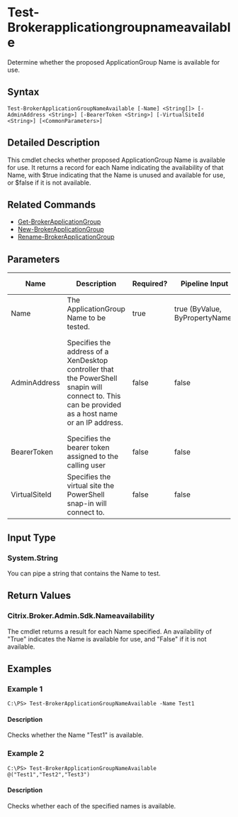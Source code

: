 ﻿
# Test-Brokerapplicationgroupnameavailable
Determine whether the proposed ApplicationGroup Name is available for use.
## Syntax
```
Test-BrokerApplicationGroupNameAvailable [-Name] <String[]> [-AdminAddress <String>] [-BearerToken <String>] [-VirtualSiteId <String>] [<CommonParameters>]
```
## Detailed Description
This cmdlet checks whether proposed ApplicationGroup Name is available for use. It returns a record for each Name indicating the availability of that Name, with \$true indicating that the Name is unused and available for use, or \$false if it is not available.


## Related Commands

* [Get-BrokerApplicationGroup](../Get-BrokerApplicationGroup/)
* [New-BrokerApplicationGroup](../New-BrokerApplicationGroup/)
* [Rename-BrokerApplicationGroup](../Rename-BrokerApplicationGroup/)
## Parameters
| Name   | Description | Required? | Pipeline Input | Default Value |
| --- | --- | --- | --- | --- |
| Name | The ApplicationGroup Name to be tested. | true | true (ByValue, ByPropertyName) |  |
| AdminAddress | Specifies the address of a XenDesktop controller that the PowerShell snapin will connect to. This can be provided as a host name or an IP address. | false | false | Localhost. Once a value is provided by any cmdlet, this value will become the default. |
| BearerToken | Specifies the bearer token assigned to the calling user | false | false |  |
| VirtualSiteId | Specifies the virtual site the PowerShell snap-in will connect to. | false | false |  |

## Input Type

### System.String
You can pipe a string that contains the Name to test.
## Return Values

### Citrix.Broker.Admin.Sdk.Nameavailability
The cmdlet returns a result for each Name specified. An availability of "True" indicates the Name is available for use, and "False" if it is not available.
## Examples

### Example 1
```
C:\PS> Test-BrokerApplicationGroupNameAvailable -Name Test1
```
#### Description
Checks whether the Name "Test1" is available.
### Example 2
```
C:\PS> Test-BrokerApplicationGroupNameAvailable @("Test1","Test2","Test3")
```
#### Description
Checks whether each of the specified names is available.

